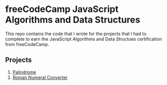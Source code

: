 # freeCodeCamp JavaScript Algorithms and Data Structures

This repo contains the code that I wrote for the projects that I had to complete to earn the JavaScript Algorithms and Data Structues certification from freeCodeCamp.

## Projects

1. [Palindrome](https://github.com/libbi-mylah/fcc-02-javascript-algorithms-data-structures/blob/main/palindrome.js)
2. [Roman Numeral Converter](https://github.com/libbi-mylah/fcc-02-javascript-algorithms-data-structures/commit/660108612bf5cb9e7c58253f7a19af922bfc0b96)
